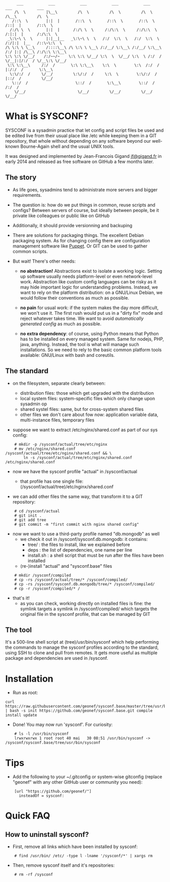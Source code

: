         ___           ___           ___           ___           ___           ___           ___     
        /\  \         |\__\         /\  \         /\  \         /\  \         /\__\         /\  \    
       /::\  \        |:|  |       /::\  \       /::\  \       /::\  \       /::|  |       /::\  \   
      /:/\ \  \       |:|  |      /:/\ \  \     /:/\:\  \     /:/\:\  \     /:|:|  |      /:/\:\  \  
     _\:\~\ \  \      |:|__|__   _\:\~\ \  \   /:/  \:\  \   /:/  \:\  \   /:/|:|  |__   /::\~\:\  \ 
    /\ \:\ \ \__\     /::::\__\ /\ \:\ \ \__\ /:/__/ \:\__\ /:/__/ \:\__\ /:/ |:| /\__\ /:/\:\ \:\__\
    \:\ \:\ \/__/    /:/~~/~    \:\ \:\ \/__/ \:\  \  \/__/ \:\  \ /:/  / \/__|:|/:/  / \/__\:\ \/__/
     \:\ \:\__\     /:/  /       \:\ \:\__\    \:\  \        \:\  /:/  /      |:/:/  /       \:\__\  
      \:\/:/  /     \/__/         \:\/:/  /     \:\  \        \:\/:/  /       |::/  /         \/__/  
       \::/  /                     \::/  /       \:\__\        \::/  /        /:/  /                 
        \/__/                       \/__/         \/__/         \/__/         \/__/                  
  


What is SYSCONF?
================

SYSCONF is a sysadmin practice that let config and script files be used and
be edited live from their usual place like /etc while keeping them in a GIT
repository, that whole without depending on any software beyond our well-known
Bourne-Again shell and the usual UNIX tools.

It was designed and implemented by Jean-Francois Gigand <jf@gigand.fr> in
early 2014 and released as free software on GitHub a few months later.


The story
---------
* As life goes, sysadmins tend to administrate more servers and bigger requirements.

* The question is: how do we put things in common, reuse scripts and configs? Between servers of course, but ideally between people, be it private like colleagues or public like on GitHub

* Additionally, it should provide versionning and backuping

* There are solutions for packaging things. The excellent Debian packaging system. As for changing config there are configuration management software like [Puppet](http://puppetlabs.com/). Or GIT can be used to gather common scripts.

* But wait! There's other needs:

  * **no abstraction!** Abstractions exist to isolate a working logic. Setting up software usually needs platform-level or even network-level work. Abstraction like custom config languages can be risky as it may hide important logic for understanding problems. Instead, we want to rely on the platform distribution: on a GNU/Linux Debian, we would follow their conventions as much as possible.

  * **no pain** for usual work: if the system makes the day more difficult, we won't use it. The first rush would put us in a "dirty fix" mode and reject whatever takes time. We want to avoid *automatically generated config* as much as possible.

  * **no extra dependency**: of course, using Python means that Python has to be installed on every managed system. Same for nodejs, PHP, java, anything. Instead, the tool is what will manage such installations. So we need to rely to the basic common platform tools available: GNU/Linux with bash and coreutils.


The standard
------------
* on the filesystem, separate clearly between:
  * distribution files: those which get upgraded with the distribution
  * local system files: system-specific files which only change upon sysadmin op
  * shared systel files: same, but for cross-system shared files
  * other files we don't care about fow now: application variable data, multi-instance files, temporary files

* suppose we want to extract /etc/nginx/shared.conf as part of our sys config:
```
    # mkdir -p /sysconf/actual/tree/etc/nginx
    # mv /etc/nginx/shared.conf /sysconf/actual/tree/etc/nginx/shared.conf && \
        ln -s /sysconf/actual/tree/etc/nginx/shared.conf /etc/nginx/shared.conf
```
* now we have the sysconf profile "actual" in /sysconf/actual
  * that profile has one single file: (/sysconf/actual/tree)/etc/nginx/shared.conf

* we can add other files the same way, that transform it to a GIT repository:
```
    # cd /sysconf/actual
    # git init .
    # git add tree
    # git commit -m "first commit with nginx shared config"
```

* now we want to use a third-party profile named "db.mongodb" as well
  * we check it out in /sysconf/sysconf.db.mongodb: it contains:
    * tree/ : the files to install, like we explained before
    * deps : the list of dependencies, one name per line
    * install.sh : a shell script that must be run after the files have been installed
  * (re-)install "actual" and "sysconf.base" files
```
    # mkdir /sysconf/compiled
    # cp -rs /sysconf/actual/tree/* /sysconf/compiled/
    # cp -rs /sysconf/sysconf.db.mongodb/tree/* /sysconf/compiled/
    # cp -r /sysconf/compiled/* /
```
  * that's it!
    * as you can check, working directly on installed files is fine: the symlink targets a symlink in /sysconf/compiled/ which targets the original file in the sysconf profile, that can be managed by GIT


The tool
--------
It's a 500-line shell script at (tree)/usr/bin/sysconf which help performing the commands to manage the sysconf profiles according to the standard, using SSH to clone and pull from remotes. It gets more useful as multiple package and dependencies are used in /sysconf.


Installation
============

* Run as root:
```
curl https://raw.githubusercontent.com/geonef/sysconf.base/master/tree/usr/bin/sysconf | bash -s init https://github.com/geonef/sysconf.base.git compile install update
```

* Done! You may now run 'sysconf'. For curiosity:
```
    # ls -l /usr/bin/sysconf
    lrwxrwxrwx 1 root root 40 mai   30 08:51 /usr/bin/sysconf -> /sysconf/sysconf.base/tree/usr/bin/sysconf
```

Tips
====

* Add the following to your ~/.gitconfig or system-wise gitconfig (replace "geonef" with any other GitHub user or community you need):
```
    [url "https://github.com/geonef/"]
      insteadOf = sysconf:
```

Quick FAQ
=========

How to uninstall sysconf?
-------------------------

* First, remove all links which have been installed by sysconf:
```
    # find /usr/bin/ /etc/ -type l -lname '/sysconf/*' | xargs rm
```
* Then, remove sysconf itself and it's repositories:
```
    # rm -rf /sysconf
```
